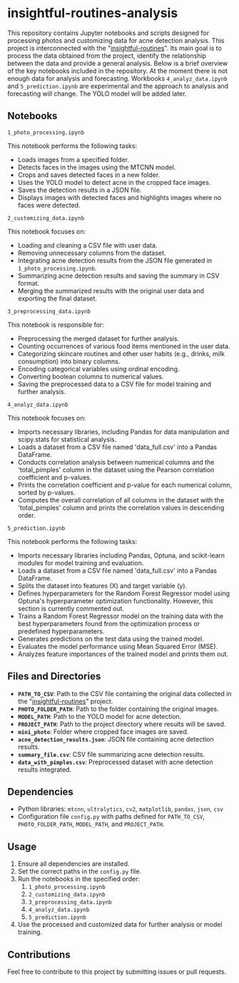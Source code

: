 # insightful-routines-analysis

This repository contains Jupyter notebooks and scripts designed for processing photos and customizing data for acne detection analysis. 
This project is interconnected with the "[insightful-routines](https://github.com/anz-hexe/insightful-routines)". Its main goal is to process the data obtained from the project, identify the relationship between the data and provide a general analysis.
Below is a brief overview of the key notebooks included in the repository.
At the moment there is not enough data for analysis and forecasting. Workbooks `4_analyz_data.ipynb` and `5_prediction.ipynb` are experimental and the approach to analysis and forecasting will change.
The YOLO model will be added later.

## Notebooks

`1_photo_processing.ipynb`

This notebook performs the following tasks:

- Loads images from a specified folder.
- Detects faces in the images using the MTCNN model.
- Crops and saves detected faces in a new folder.
- Uses the YOLO model to detect acne in the cropped face images.
- Saves the detection results in a JSON file.
- Displays images with detected faces and highlights images where no faces were detected.

`2_customizing_data.ipynb`

This notebook focuses on:

- Loading and cleaning a CSV file with user data.
- Removing unnecessary columns from the dataset.
- Integrating acne detection results from the JSON file generated in `1_photo_processing.ipynb`.
- Summarizing acne detection results and saving the summary in CSV format.
- Merging the summarized results with the original user data and exporting the final dataset.

 `3_preprocessing_data.ipynb`

This notebook is responsible for:

- Preprocessing the merged dataset for further analysis.
- Counting occurrences of various food items mentioned in the user data.
- Categorizing skincare routines and other user habits (e.g., drinks, milk consumption) into binary columns.
- Encoding categorical variables using ordinal encoding.
- Converting boolean columns to numerical values.
- Saving the preprocessed data to a CSV file for model training and further analysis.

 `4_analyz_data.ipynb`

This notebook focuses on:

- Imports necessary libraries, including Pandas for data manipulation and scipy.stats for statistical analysis.
- Loads a dataset from a CSV file named 'data_full.csv' into a Pandas DataFrame.
- Conducts correlation analysis between numerical columns and the 'total_pimples' column in the dataset using the Pearson correlation coefficient and p-values.
- Prints the correlation coefficient and p-value for each numerical column, sorted by p-values.
- Computes the overall correlation of all columns in the dataset with the 'total_pimples' column and prints the correlation values in descending order.

`5_prediction.ipynb`

This notebook performs the following tasks:

-  Imports necessary libraries including Pandas, Optuna, and scikit-learn modules for model training and evaluation.
-  Loads a dataset from a CSV file named 'data_full.csv' into a Pandas DataFrame.
-  Splits the dataset into features (X) and target variable (y).
-  Defines hyperparameters for the Random Forest Regressor model using Optuna's hyperparameter optimization functionality. However, this section is currently commented out.
-  Trains a Random Forest Regressor model on the training data with the best hyperparameters found from the optimization process or predefined hyperparameters.
- Generates predictions on the test data using the trained model.
- Evaluates the model performance using Mean Squared Error (MSE).
- Analyzes feature importances of the trained model and prints them out.

## Files and Directories

- **`PATH_TO_CSV`**: Path to the CSV file containing the original data collected in the "[insightful-routines](https://github.com/anz-hexe/insightful-routines)" project.
- **`PHOTO_FOLDER_PATH`**: Path to the folder containing the original images.
- **`MODEL_PATH`**: Path to the YOLO model for acne detection.
- **`PROJECT_PATH`**: Path to the project directory where results will be saved.
- **`mini_photo`**: Folder where cropped face images are saved.
- **`acne_detection_results.json`**: JSON file containing acne detection results.
- **`summary_file.csv`**: CSV file summarizing acne detection results.
- **`data_with_pimples.csv`**: Preprocessed dataset with acne detection results integrated.

## Dependencies

- Python libraries: `mtcnn`, `ultralytics`, `cv2`, `matplotlib`, `pandas`, `json`, `csv`
- Configuration file `config.py` with paths defined for `PATH_TO_CSV`, `PHOTO_FOLDER_PATH`, `MODEL_PATH`, and `PROJECT_PATH`.

## Usage

1. Ensure all dependencies are installed.
2. Set the correct paths in the `config.py` file.
3. Run the notebooks in the specified order:
    1. `1_photo_processing.ipynb`
    2. `2_customizing_data.ipynb`
    3. `3_preprocessing_data.ipynb`
    4. `4_analyz_data.ipynb`
    5. `5_prediction.ipynb`
4. Use the processed and customized data for further analysis or model training.

## Contributions

Feel free to contribute to this project by submitting issues or pull requests.